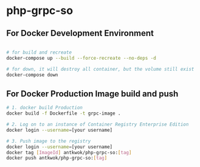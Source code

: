 # php-grpc-so

## For Docker Development Environment
```bash

# for build and recreate
docker-compose up --build --force-recreate --no-deps -d

# for down, it will destroy all container, but the volume still exist
docker-compose down
```

## For Docker Production Image build and push
```bash
# 1. docker build Production
docker build -f Dockerfile -t grpc-image .

# 2. Log on to an instance of Container Registry Enterprise Edition
docker login --username=[your username]

# 3. Push image to the registry
docker login --username=[your username]
docker tag [ImageId] antkwok/php-grpc-so:[tag]
docker push antkwok/php-grpc-so:[tag]
```
